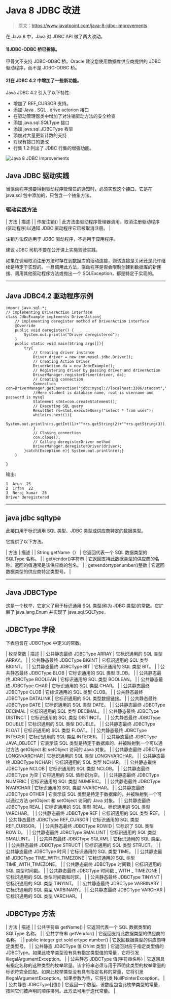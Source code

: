 # Java 8 JDBC 改进

> 原文：<https://www.javatpoint.com/java-8-jdbc-improvements>

在 Java 8 中，Java 对 JDBC API 做了两大改动。

#### 1)JDBC-ODBC 桥已拆除。

甲骨文不支持 JDBC-ODBC 桥。Oracle 建议您使用数据库供应商提供的 JDBC 驱动程序，而不是 JDBC-ODBC 桥。

#### 2)在 JDBC 4.2 中增加了一些新功能。

Java JDBC 4.2 引入了以下特性:

*   增加了 REF_CURSOR 支持。
*   添加 Java . SQL . drive actorion 接口
*   在驱动管理器类中增加了对注销驱动方法的安全检查
*   添加 java.sql.SQLType 接口
*   添加 java.sql.JDBCType 枚举
*   添加对大量更新计数的支持
*   对现有接口的更改
*   行集 1.2:列出了 JDBC 行集的增强功能。

![Java 8 JDBC Improvements](../img/54c0b8dc7ab7610fcf9ff56b3a040784.png)

## Java JDBC 驱动实践

当驱动程序想要得到驱动程序管理员的通知时，必须实现这个接口。它是在 java.sql 包中添加的，只包含一个抽象方法。

### 驱动实践方法

| 方法 | 描述 |
| 作废注销() | 此方法由驱动程序管理器调用。取消注册驱动程序(驱动程序)以通知 JDBC 驱动程序它已被取消注册。 |

注销方法仅适用于 JDBC 驱动程序，不适用于应用程序。

建议 JDBC 司机不要在公开课上实施驾驶实践。

如果在调用取消注册方法时存在到数据库的活动连接，则该连接是关闭还是允许继续是特定于实现的。一旦调用此方法，驱动程序是否会限制创建到数据库的新连接、调用其他驱动程序方法或抛出一个 SQLException，都是特定于实现的。

* * *

## Java JDBC4.2 驱动程序示例

```
import java.sql.*;  
// implementing DriverAction interface
class JdbcExample implements DriverAction{  
	// implementing deregister method of DriverAction interface
	@Override
	public void deregister() {
		System.out.println("Driver deregistered");
	}
	public static void main(String args[]){
		try{
			// Creating driver instance
			Driver driver = new com.mysql.jdbc.Driver();
			// Creating Action Driver
			DriverAction da = new JdbcExample();
			// Registering driver by passing driver and driverAction
			DriverManager.registerDriver(driver, da);
			// Creating connection
			Connection con=DriverManager.getConnection("jdbc:mysql://localhost:3306/student","root","mysql");
			//Here student is database name, root is username and password is mysql
			Statement stmt=con.createStatement(); 
			// Executing SQL query
			ResultSet rs=stmt.executeQuery("select * from user");  
			while(rs.next()){  
				System.out.println(rs.getInt(1)+""+rs.getString(2)+""+rs.getString(3));  
			}
			// Closing connection
			con.close();  
			// Calling deregisterDriver method
			DriverManager.deregisterDriver(driver);
		}catch(Exception e){ System.out.println(e);}  
	}  

}  

```

输出:

```
1  Arun  25
2  irfan  22
3  Neraj kumar  25
Driver deregistered

```

* * *

## java jdbc sqltype

此接口用于标识通用 SQL 类型、JDBC 类型或供应商特定的数据类型。

它提供了以下方法。

| 方法 | 描述 |
| String getName（） | 它返回代表一个 SQL 数据类型的 SQLType 名称。 |
| getVendor()字符串 | 它返回支持此数据类型的供应商的名称。返回的值通常是该供应商的包名。 |
| getvendortypenumber()整数 | 它返回数据类型的供应商特定类型号。 |

* * *

## Java JDBCType

这是一个枚举，它定义了用于标识通用 SQL 类型(称为 JDBC 类型)的常数。它扩展了 java.lang.Enum 并实现了 java.sql.SQLType。

## JDBCType 字段

下表包含在 JDBCType 中定义的常数。

| 枚举常数 | 描述 |
| 公共静态最终 JDBCType ARRAY | 它标识通用的 SQL 类型 ARRAY。 |
| 公共静态最终 JDBCType BIGINT | 它标识通用的 SQL 类型 BIGINT。 |
| 公共静态最终 JDBCType BIT | 它标识通用的 SQL 类型 BIT。 |
| 公共静态最终 JDBCType BLOB | 它标识通用的 SQL 类型 BLOB。 |
| 公共静态最终 JDBCType BOOLEAN | 它标识通用的 SQL 类型 BOOLEAN。 |
| 公共静态最终 JDBCType CHAR | 它标识通用的 SQL 类型 CHAR。 |
| 公共静态最终 JDBCType CLOB | 它标识通用的 SQL 类型 CLOB。 |
| 公共静态最终 JDBCType DATALINK | 它标识通用的 SQL 类型数据链接。 |
| 公共静态最终 JDBCType DATE | 它标识通用的 SQL 类型 DATE。 |
| 公共静态最终 JDBCType DECIMAL | 它标识通用的 SQL 类型 DECIMAL。 |
| 公共静态最终 JDBCType DISTINCT | 它标识通用的 SQL 类型 DISTINCT。 |
| 公共静态最终 JDBCType DOUBLE | 它标识通用的 SQL 类型 DOUBLE。 |
| 公共静态最终 JDBCType FLOAT | 它标识通用的 SQL 类型 FLOAT。 |
| 公共静态最终 JDBCType INTEGER | 它标识通用的 SQL 类型 INTEGER。 |
| 公共静态最终 JDBCType JAVA_OBJECT | 它表示该 SQL 类型是特定于数据库的，并被映射到一个可以通过方法 getObject 和 setObject 访问的 Java 对象。 |
| 公共静态最终 JDBCType LONGNVARCHAR | 它标识通用的 SQL 类型 LONGNVARCHAR。 |
| 公共静态最终 JDBCType NCHAR | 它标识通用的 SQL 类型 NCHAR。 |
| 公共静态最终 JDBCType NCLOB | 它标识通用的 SQL 类型 NCLOB。 |
| 公共静态最终 JDBCType 为空 | 它将通用的 SQL 值标识为空。 |
| 公共静态最终 JDBCType NUMERIC | 它标识通用的 SQL 类型 NUMERIC。 |
| 公共静态最终 JDBCType NVARCHAR | 它标识通用的 SQL 类型 NVARCHAR。 |
| 公共静态最终 JDBCType OTHER | 它表示该 SQL 类型是特定于数据库的，并被映射到一个可以通过方法 getObject 和 setObject 访问的 Java 对象。 |
| 公共静态最终 JDBCType REAL | 它标识通用的 SQL 类型 REAL。标识通用的 SQL 类型 VARCHAR。 |
| 公共静态最终 JDBCType REF | 它标识通用的 SQL 类型 REF。 |
| 公共静态最终 JDBCType REF_CURSOR | 它标识通用的 SQL 类型 REF_CURSOR。 |
| 公共静态最终 JDBCType ROWID | 它标识了 SQL 类型 ROWID。 |
| 公共静态最终 JDBCType SMALLINT | 它标识通用的 SQL 类型 SMALLINT。 |
| 公共静态最终 JDBCType SQLXML | 它标识通用的 SQL 类型。 |
| 公共静态最终 JDBCType STRUCT | 它标识通用的 SQL 类型 STRUCT。 |
| 公共静态最终 JDBCType 时间 | 它标识通用的 SQL 类型 TIME。 |
| 公共静态最终 JDBCType TIME_WITH_TIMEZONE | 它标识通用的 SQL 类型 TIME_WITH_TIMEZONE。 |
| 公共静态最终 JDBCType 时间戳 | 它标识通用的 SQL 类型时间戳。 |
| 公共静态最终 JDBCType 时间戳 _ WITH _ TIMEZONE | 它标识通用的 SQL 类型时间戳和时区。 |
| 公共静态最终 JDBCType TINYINT | 它标识通用的 SQL 类型 TINYINT。 |
| 公共静态最终 JDBCType VARBINARY | 它标识通用的 SQL 类型 VARBINARY。 |
| 公共静态最终 JDBCType VARCHAR | 它标识通用的 SQL 类型 VARCHAR。 |

## JDBCType 方法

| 方法 | 描述 |
| 公共字符串 getName() | 它返回代表一个 SQL 数据类型的 SQLType 名称。 |
| 公共字符串 getVendor() | 它返回支持此数据类型的供应商的名称。 |
| public integer get sold ortype number() | 它返回数据类型的供应商特定类型号。 |
| 公共静态 JDBCType 值 Of(int 类型) | 它返回对应于指定类型值的 JDBCType。如果此枚举类型没有具有指定类型值的常量，它将引发 IllegalArgumentException。 |
| 公共静态 JDBCType 值(字符串名称) | 它返回具有指定名称的这种类型的枚举常量。该字符串必须与用于声明此类型的枚举常量的标识符完全匹配。如果此枚举类型没有具有指定名称的常量，它将引发 IllegalArgumentException。如果参数为空，它将引发 NullPointerException。 |
| 公共静态 JDBCType[]值() | 它返回一个数组，该数组包含此枚举类型的常量，按照它们被声明的顺序排列。此方法可用于迭代常量。 |